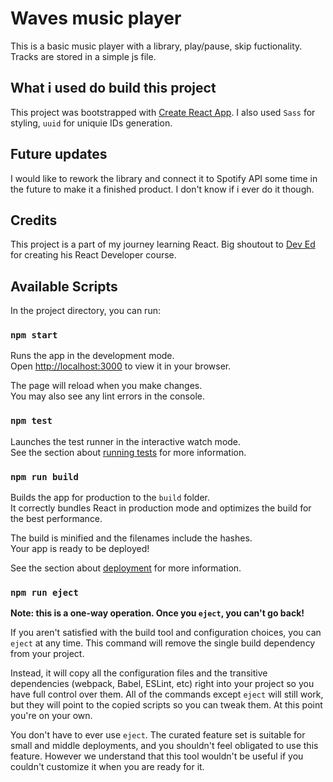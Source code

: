 # Waves music player

This is a basic music player with a library, play/pause, skip fuctionality. Tracks are stored in a simple js file.

## What i used do build this project

This project was bootstrapped with [Create React App](https://github.com/facebook/create-react-app). I also used `Sass` for styling, `uuid` for uniquie IDs generation.

## Future updates

I would like to rework the library and connect it to Spotify API some time in the future to make it a finished product. I don't know if i ever do it though.

## Credits

This project is a part of my journey learning React. Big shoutout to [Dev Ed](https://www.youtube.com/channel/UClb90NQQcskPUGDIXsQEz5Q) for creating his React Developer course.

## Available Scripts

In the project directory, you can run:

### `npm start`

Runs the app in the development mode.\
Open [http://localhost:3000](http://localhost:3000) to view it in your browser.

The page will reload when you make changes.\
You may also see any lint errors in the console.

### `npm test`

Launches the test runner in the interactive watch mode.\
See the section about [running tests](https://facebook.github.io/create-react-app/docs/running-tests) for more information.

### `npm run build`

Builds the app for production to the `build` folder.\
It correctly bundles React in production mode and optimizes the build for the best performance.

The build is minified and the filenames include the hashes.\
Your app is ready to be deployed!

See the section about [deployment](https://facebook.github.io/create-react-app/docs/deployment) for more information.

### `npm run eject`

**Note: this is a one-way operation. Once you `eject`, you can't go back!**

If you aren't satisfied with the build tool and configuration choices, you can `eject` at any time. This command will remove the single build dependency from your project.

Instead, it will copy all the configuration files and the transitive dependencies (webpack, Babel, ESLint, etc) right into your project so you have full control over them. All of the commands except `eject` will still work, but they will point to the copied scripts so you can tweak them. At this point you're on your own.

You don't have to ever use `eject`. The curated feature set is suitable for small and middle deployments, and you shouldn't feel obligated to use this feature. However we understand that this tool wouldn't be useful if you couldn't customize it when you are ready for it.
